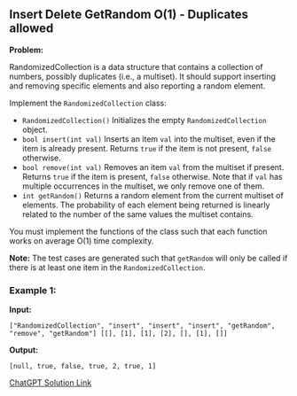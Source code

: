 ## Insert Delete GetRandom O(1) - Duplicates allowed

**Problem:**

RandomizedCollection is a data structure that contains a collection of numbers, possibly duplicates (i.e., a multiset). It should support inserting and removing specific elements and also reporting a random element.

Implement the `RandomizedCollection` class:

- `RandomizedCollection()` Initializes the empty `RandomizedCollection` object.
- `bool insert(int val)` Inserts an item `val` into the multiset, even if the item is already present. Returns `true` if the item is not present, `false` otherwise.
- `bool remove(int val)` Removes an item `val` from the multiset if present. Returns `true` if the item is present, `false` otherwise. Note that if `val` has multiple occurrences in the multiset, we only remove one of them.
- `int getRandom()` Returns a random element from the current multiset of elements. The probability of each element being returned is linearly related to the number of the same values the multiset contains.

You must implement the functions of the class such that each function works on average O(1) time complexity.

**Note:** The test cases are generated such that `getRandom` will only be called if there is at least one item in the `RandomizedCollection`.

### Example 1:

**Input:**

```
["RandomizedCollection", "insert", "insert", "insert", "getRandom", "remove", "getRandom"] [[], [1], [1], [2], [], [1], []]
```

**Output:**

```
[null, true, false, true, 2, true, 1]
```

[ChatGPT Solution Link](https://chatgpt.com/share/67a8e16b-1f3c-8012-b16c-4367285a37dd)
